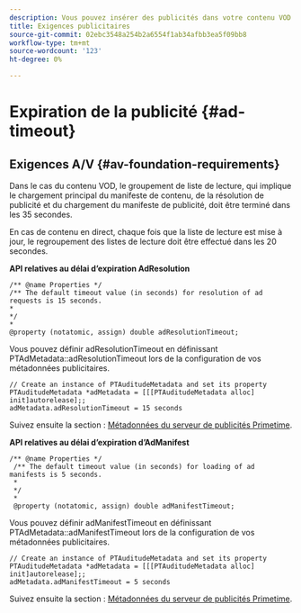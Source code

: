 ```yaml
---
description: Vous pouvez insérer des publicités dans votre contenu VOD et linéaire à l’aide de l’interface de prise de décision publicitaire d’Adobe Primetime.
title: Exigences publicitaires
source-git-commit: 02ebc3548a254b2a6554f1ab34afbb3ea5f09bb8
workflow-type: tm+mt
source-wordcount: '123'
ht-degree: 0%

---
```


# Expiration de la publicité {#ad-timeout}

## Exigences A/V {#av-foundation-requirements}

Dans le cas du contenu VOD, le groupement de liste de lecture, qui implique le chargement principal du manifeste de contenu, de la résolution de publicité et du chargement du manifeste de publicité, doit être terminé dans les 35 secondes.

En cas de contenu en direct, chaque fois que la liste de lecture est mise à jour, le regroupement des listes de lecture doit être effectué dans les 20 secondes.

**API relatives au délai d’expiration AdResolution**

```
/** @name Properties */
/** The default timeout value (in seconds) for resolution of ad requests is 15 seconds.
*
*/
*
@property (notatomic, assign) double adResolutionTimeout;
```

Vous pouvez définir adResolutionTimeout en définissant PTAdMetadata::adResolutionTimeout lors de la configuration de vos métadonnées publicitaires.

```
// Create an instance of PTAuditudeMetadata and set its property
PTAuditudeMetadata *adMetadata = [[[PTAuditudeMetadata alloc] init]autorelease];;
adMetadata.adResolutionTimeout = 15 seconds
```

Suivez ensuite la section : [Métadonnées du serveur de publicités Primetime](/help/programming/tvsdk-3x-ios-prog/ios-3x-advertising/ios-3x-primetime-ad-serving-metadata/ios-3x-primetime-ad-serving-metadata.md).

**API relatives au délai d’expiration d’AdManifest**

```
/** @name Properties */
 /** The default timeout value (in seconds) for loading of ad manifests is 5 seconds.
 *
 */
 *
 @property (notatomic, assign) double adManifestTimeout; 
```

Vous pouvez définir adManifestTimeout en définissant PTAdMetadata::adManifestTimeout lors de la configuration de vos métadonnées publicitaires.


```
// Create an instance of PTAuditudeMetadata and set its property
PTAuditudeMetadata *adMetadata = [[[PTAuditudeMetadata alloc] init]autorelease];;
adMetadata.adManifestTimeout = 5 seconds
```

Suivez ensuite la section : [Métadonnées du serveur de publicités Primetime](/help/programming/tvsdk-3x-ios-prog/ios-3x-advertising/ios-3x-primetime-ad-serving-metadata/ios-3x-primetime-ad-serving-metadata.md).
